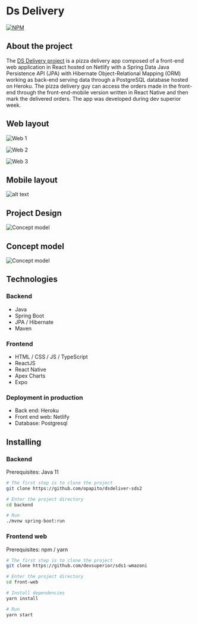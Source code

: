 # Ds Delivery

[![NPM](https://img.shields.io/npm/l/react)](https://github.com/opapito/dsdeliver-sds2/blob/main/LICENSE)

## About the project

The [DS Delivery project](https://sds2-opapito.netlify.app/ "DsDelivery") is a pizza delivery app composed of a front-end web application in React hosted on Netlify with a Spring Data Java Persistence API (JPA) with Hibernate Object-Relational Mapping (ORM) working as back-end serving data through a PostgreSQL database hosted on Heroku. The pizza delivery guy can access the orders made in the front-end through the front-end-mobile version written in React Native and then mark the delivered orders. The app was developed during dev superior week.

## Web layout

![Web 1](img/DsDeliveryWeb1.png)

![Web 2](img/DsDeliveryWeb2.png)

![Web 3](img/DsDeliveryWeb3.png)

## Mobile layout

![alt text](img/FrontMob.gif "Title Text")

## Project Design

![Concept model](img/ds_delivery.png)

## Concept model

![Concept model](img/DsconceptModel.png)

## Technologies

### Backend

- Java
- Spring Boot
- JPA / Hibernate
- Maven

### Frontend

- HTML / CSS / JS / TypeScript
- ReactJS
- React Native
- Apex Charts
- Expo

### Deployment in production

- Back end: Heroku
- Front end web: Netlify
- Database: Postgresql

## Installing

### Backend

Prerequisites: Java 11

```bash
# The first step is to clone the project
git clone https://github.com/opapito/dsdeliver-sds2

# Enter the project directory
cd backend

# Run
./mvnw spring-boot:run
```

### Frontend web

Prerequisites: npm / yarn

```bash
# The first step is to clone the project
git clone https://github.com/devsuperior/sds1-wmazoni

# Enter the project directory
cd front-web

# Install dependencies
yarn install

# Run
yarn start
```
